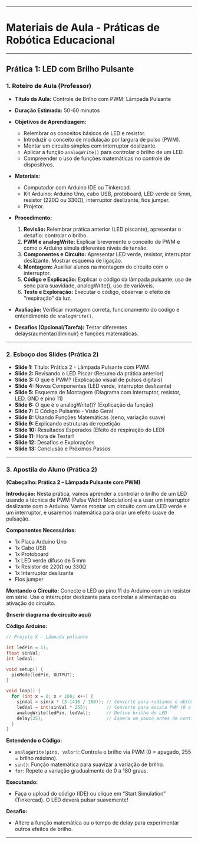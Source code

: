 
---

# Materiais de Aula - Práticas de Robótica Educacional

---

## Prática 1: LED com Brilho Pulsante

### 1. Roteiro de Aula (Professor)

* **Título da Aula:** Controle de Brilho com PWM: Lâmpada Pulsante
* **Duração Estimada:** 50-60 minutos
* **Objetivos de Aprendizagem:**

  * Relembrar os conceitos básicos de LED e resistor.
  * Introduzir o conceito de modulação por largura de pulso (PWM).
  * Montar um circuito simples com interruptor deslizante.
  * Aplicar a função `analogWrite()` para controlar o brilho de um LED.
  * Compreender o uso de funções matemáticas no controle de dispositivos.
* **Materiais:**

  * Computador com Arduino IDE ou Tinkercad.
  * Kit Arduino: Arduino Uno, cabo USB, protoboard, LED verde de 5mm, resistor (220Ω ou 330Ω), interruptor deslizante, fios jumper.
  * Projetor.
* **Procedimento:**

  1. **Revisão:** Relembrar prática anterior (LED piscante), apresentar o desafio: controlar o brilho.
  2. **PWM e analogWrite:** Explicar brevemente o conceito de PWM e como o Arduino simula diferentes níveis de tensão.
  3. **Componentes e Circuito:** Apresentar LED verde, resistor, interruptor deslizante. Mostrar esquema de ligação.
  4. **Montagem:** Auxiliar alunos na montagem do circuito com o interruptor.
  5. **Código e Explicação:** Explicar o código da lâmpada pulsante: uso de seno para suavidade, analogWrite(), uso de variáveis.
  6. **Teste e Exploração:** Executar o código, observar o efeito de “respiração” da luz.
* **Avaliação:** Verificar montagem correta, funcionamento do código e entendimento de `analogWrite()`.
* **Desafios (Opcional/Tarefa):** Testar diferentes delays(aumentar/diminuir) e funções matemáticas.

---

### 2. Esboço dos Slides (Prática 2)

* **Slide 1:** Título: Prática 2 - Lâmpada Pulsante com PWM
* **Slide 2:** Revisando o LED Piscar (Resumo da prática anterior)
* **Slide 3:** O que é PWM? (Explicação visual de pulsos digitais)
* **Slide 4:** Novos Componentes (LED verde, interruptor deslizante)
* **Slide 5:** Esquema de Montagem (Diagrama com interruptor, resistor, LED, GND e pino 11)
* **Slide 6:** O que é o analogWrite()? (Explicação da função)
* **Slide 7:** O Código Pulsante - Visão Geral
* **Slide 8:** Usando Funções Matemáticas (seno, variação suave)
* **Slide 9:** Explicando estruturas de repetição
* **Slide 10:** Resultados Esperados (Efeito de respiração do LED)
* **Slide 11:** Hora de Testar!
* **Slide 12:** Desafios e Explorações
* **Slide 13:** Conclusão e Próximos Passos

---

### 3. Apostila do Aluno (Prática 2)

**(Cabeçalho: Prática 2 – Lâmpada Pulsante com PWM)**

**Introdução:**
Nesta prática, vamos aprender a controlar o brilho de um LED usando a técnica de PWM (Pulse Width Modulation) e a usar um interruptor deslizante com o Arduino. Vamos montar um circuito com um LED verde e um interruptor, e usaremos matemática para criar um efeito suave de pulsação.

**Componentes Necessários:**

* 1x Placa Arduino Uno
* 1x Cabo USB
* 1x Protoboard
* 1x LED verde difuso de 5 mm
* 1x Resistor de 220Ω ou 330Ω
* 1x Interruptor deslizante
* Fios jumper

**Montando o Circuito:**
Conecte o LED ao pino 11 do Arduino com um resistor em série. Use o interruptor deslizante para controlar a alimentação ou ativação do circuito.

**(Inserir diagrama do circuito aqui)**

**Código Arduino:**

```cpp
// Projeto X – Lâmpada pulsante

int ledPin = 11;
float sinVal;
int ledVal;

void setup() {
  pinMode(ledPin, OUTPUT);
}

void loop() {
  for (int x = 0; x < 180; x++) {
    sinVal = sin(x * (3.1416 / 180)); // Converte para radianos e obtém o seno
    ledVal = int(sinVal * 255);       // Converte para escala PWM (0 a 255)
    analogWrite(ledPin, ledVal);      // Define brilho do LED
    delay(25);                        // Espera um pouco antes de continuar
  }
}
```

**Entendendo o Código:**

* `analogWrite(pino, valor)`: Controla o brilho via PWM (0 = apagado, 255 = brilho máximo).
* `sin()`: Função matemática para suavizar a variação de brilho.
* `for`: Repete a variação gradualmente de 0 a 180 graus.

**Executando:**

* Faça o upload do código (IDE) ou clique em “Start Simulation” (Tinkercad). O LED deverá pulsar suavemente!

**Desafio:**

* Altere a função matemática ou o tempo de delay para experimentar outros efeitos de brilho.

---